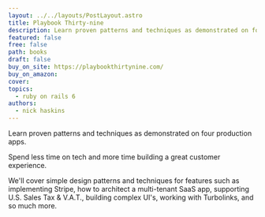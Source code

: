 ```yaml
---
layout: ../../layouts/PostLayout.astro
title: Playbook Thirty-nine
description: Learn proven patterns and techniques as demonstrated on four production apps.
featured: false
free: false
path: books
draft: false
buy_on_site: https://playbookthirtynine.com/
buy_on_amazon:
cover: 
topics:
  - ruby on rails 6
authors:
  - nick haskins
---
```


Learn proven patterns and techniques as demonstrated on four production apps.

Spend less time on tech and more time building a great customer experience.

We'll cover simple design patterns and techniques for features such as implementing Stripe, how to architect a multi-tenant SaaS app, supporting U.S. Sales Tax & V.A.T., building complex UI's, working with Turbolinks, and so much more.
